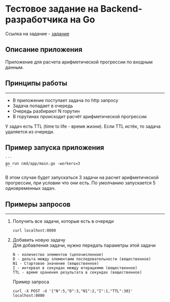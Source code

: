 # Тестовое задание на Backend-разработчика на Go

Ссылка на задание - [задание](/task-description.md)

## **Описание приложения**

Приложение для расчета арифметической прогрессии по входным данным.


## **Принципы работы**
___

 - В приложение поступает задача по http запросу
 - Задача попадает в очередь
 - Очередь разбирают N горутин
 - В горутинах происходит расчёт арифметической прогрессии

У задач есть TTL (time to life - время жизни). Если TTL истёк, то задача удаляется из очереди.

## **Пример запуска приложения**
    ```
    go run cmd/app/main.go -workers=3
    ```
В этом случае будет запускаться 3 задачи на расчет арифметической прогрессии, при условии что они есть.
По умолчанию запускается 5 одновременных задач.

## **Примеры запросов**

---

1. Получить все задачи, которые есть в очереди
    ```
    curl localhost:8080
    ```
1. Добавить новую задачу<br>
    Для добавления задачи, нужно передать параметры этой задачи
     
    ```
    N - количество элементов (целочисленное)
    D - дельта между элементами последовательности (вещественное)
    N1 - Стартовое значение (вещественное)
    I - интервал в секундах между итерациями (вещественное)
    TTL - время хранения результата в секундах (вещественное)
    ```
    Пример запроса
    ```
    curl -X POST -d '{"N":5,"D":3,"N1":2,"I":1,"TTL":30}' localhost:8080
    ```